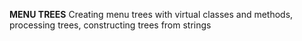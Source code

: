 **MENU TREES**
Creating menu trees with virtual classes and methods, processing trees, constructing trees from strings 
